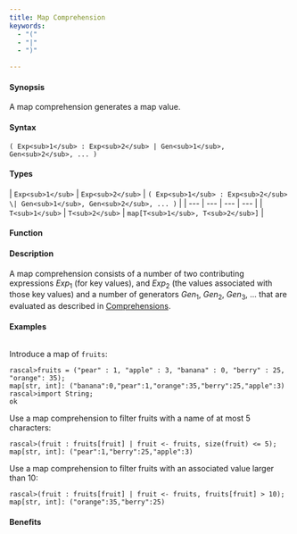 ```yaml
---
title: Map Comprehension
keywords:
  - "("
  - "|"
  - ")"

---
```


#### Synopsis

A map comprehension generates a map value.

#### Syntax

`( Exp<sub>1</sub> : Exp<sub>2</sub> | Gen<sub>1</sub>, Gen<sub>2</sub>, ... )`

#### Types


| `Exp<sub>1</sub>` | `Exp<sub>2</sub>` | `( Exp<sub>1</sub> : Exp<sub>2</sub> \| Gen<sub>1</sub>, Gen<sub>2</sub>, ... )`  |
| --- | --- | --- | --- |
| `T<sub>1</sub>`   | `T<sub>2</sub>`   | `map[T<sub>1</sub>, T<sub>2</sub>]`                               |


#### Function

#### Description

A map comprehension consists of a number of two contributing expressions _Exp_<sub>1</sub> (for key values), 
and _Exp_<sub>2</sub> (the values associated with those key values) and a number of
generators _Gen_<sub>1</sub>, _Gen_<sub>2</sub>, _Gen_<sub>3</sub>, ... that are evaluated as described in [Comprehensions](/docs//Rascal/Expressions/Comprehensions).

#### Examples


```rascal-shell
```
Introduce a map of `fruits`:

```rascal-shell
rascal>fruits = ("pear" : 1, "apple" : 3, "banana" : 0, "berry" : 25, "orange": 35);
map[str, int]: ("banana":0,"pear":1,"orange":35,"berry":25,"apple":3)
rascal>import String;
ok
```
Use a map comprehension to filter fruits with a name of at most 5 characters:

```rascal-shell
rascal>(fruit : fruits[fruit] | fruit <- fruits, size(fruit) <= 5);
map[str, int]: ("pear":1,"berry":25,"apple":3)
```
Use a map comprehension to filter fruits with an associated value larger than 10:

```rascal-shell
rascal>(fruit : fruits[fruit] | fruit <- fruits, fruits[fruit] > 10);
map[str, int]: ("orange":35,"berry":25)
```

#### Benefits


